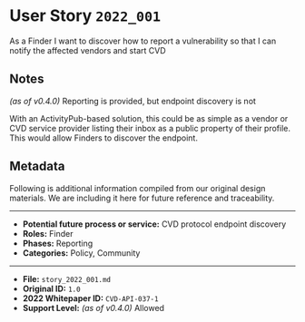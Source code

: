 # User Story `2022_001` #

As a Finder I want to discover how to report a vulnerability so that I can notify the affected vendors and start CVD

## Notes ##

*(as of v0.4.0)*
Reporting is provided, but endpoint discovery is not

With an ActivityPub-based solution, this could be as simple as a vendor or CVD service provider listing
their inbox as a public property of their profile. This would allow Finders to discover the endpoint.

## Metadata ##

Following is additional information compiled from our original design materials.
We are including it here for future reference and traceability.

---

- **Potential future process or service:** CVD protocol endpoint discovery
- **Roles:** Finder
- **Phases:** Reporting
- **Categories:** Policy, Community

---

- **File:** `story_2022_001.md`
- **Original ID:** `1.0`
- **2022 Whitepaper ID:** `CVD-API-037-1`
- **Support Level:** *(as of v0.4.0)* Allowed
